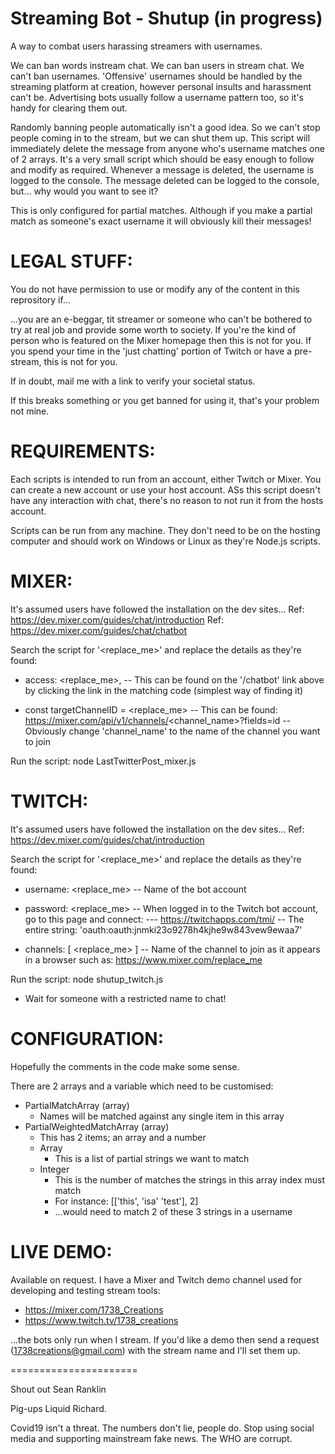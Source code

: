 Streaming Bot - Shutup (in progress)
======================
A way to combat users harassing streamers with usernames.

We can ban words instream chat. We can ban users in stream chat. We can't ban usernames. 'Offensive' usernames should be handled by the streaming platform at creation, however personal insults and harassment can't be. Advertising bots usually follow a username pattern too, so it's handy for clearing them out.

Randomly banning people automatically isn't a good idea. So we can't stop people coming in to the stream, but we can shut them up. This script will immediately delete the message from anyone who's username matches one of 2 arrays. It's a very small script which should be easy enough to follow and modify as required. Whenever a message is deleted, the username is logged to the console. The message deleted can be logged to the console, but... why would you want to see it?

This is only configured for partial matches. Although if you make a partial match as someone's exact username it will obviously kill their messages!


LEGAL STUFF:
============
You do not have permission to use or modify any of the content in this reprository if...

...you are an e-beggar, tit streamer or someone who can't be bothered to try at real job and provide some worth to society. If you're the kind of person who is featured on the Mixer homepage then this is not for you. If you spend your time in the 'just chatting' portion of Twitch or have a pre-stream, this is not for you.

If in doubt, mail me with a link to verify your societal status.

If this breaks something or you get banned for using it, that's your problem not mine.


REQUIREMENTS:
=============
Each scripts is intended to run from an account, either Twitch or Mixer. You can create a new account or use your host account. ASs this script doesn't have any interaction with chat, there's no reason to not run it from the hosts account.

Scripts can be run from any machine. They don't need to be on the hosting computer and should work on Windows or Linux as they're Node.js scripts.


MIXER:
======
It's assumed users have followed the installation on the dev sites...
Ref: https://dev.mixer.com/guides/chat/introduction
Ref: https://dev.mixer.com/guides/chat/chatbot

Search the script for '<replace_me>' and replace the details as they're found:

- access: <replace_me>,
-- This can be found on the '/chatbot' link above by clicking the link in the matching code (simplest way of finding it)

- const targetChannelID = <replace_me>
-- This can be found: https://mixer.com/api/v1/channels/<channel_name>?fields=id
-- Obviously change 'channel_name' to the name of the channel you want to join

Run the script: node LastTwitterPost_mixer.js


TWITCH:
=======
It's assumed users have followed the installation on the dev sites...
Ref: https://dev.mixer.com/guides/chat/introduction


Search the script for '<replace_me>' and replace the details as they're found:

- username: <replace_me>
-- Name of the bot account

- password: <replace_me>
-- When logged in to the Twitch bot account, go to this page and connect:
--- https://twitchapps.com/tmi/
-- The entire string: 'oauth:oauth:jnmki23o9278h4kjhe9w843vew9ewaa7'

- channels: [ <replace_me> ]
-- Name of the channel to join as it appears in a browser such as: https://www.mixer.com/replace_me


Run the script: node shutup_twitch.js
- Wait for someone with a restricted name to chat!


CONFIGURATION:
==============
Hopefully the comments in the code make some sense.

There are 2 arrays and a variable which need to be customised:
- PartialMatchArray (array)
  - Names will be matched against any single item in this array
- PartialWeightedMatchArray (array)
  - This has 2 items; an array and a number
  - Array
    - This is a list of partial strings we want to match
  - Integer
    - This is the number of matches the strings in this array index must match
    - For instance: [['this', 'isa' 'test'], 2]
    - ...would need to match 2 of these 3 strings in a username


LIVE DEMO:
==========
Available on request. I have a Mixer and Twitch demo channel used for developing and testing stream tools:
- https://mixer.com/1738_Creations
- https://www.twitch.tv/1738_creations

...the bots only run when I stream. If you'd like a demo then send a request (1738creations@gmail.com) with the stream name and I'll set them up.



======================

Shout out Sean Ranklin

Pig-ups Liquid Richard.


Covid19 isn't a threat. The numbers don't lie, people do. Stop using social media and supporting mainstream fake news. The WHO are corrupt.
